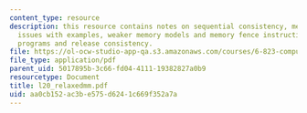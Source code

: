 ```yaml
---
content_type: resource
description: this resource contains notes on sequential consistency, memory model
  issues with examples, weaker memory models and memory fence instructions, synchronized
  programs and release consistency.
file: https://ol-ocw-studio-app-qa.s3.amazonaws.com/courses/6-823-computer-system-architecture-fall-2005/aa0cb152ac3be575d6241c669f352a7a_l20_relaxedmm.pdf
file_type: application/pdf
parent_uid: 5017895b-3c66-fd04-4111-19382827a0b9
resourcetype: Document
title: l20_relaxedmm.pdf
uid: aa0cb152-ac3b-e575-d624-1c669f352a7a
---
```


